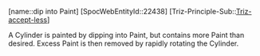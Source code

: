 ﻿---
type: TrizExample
aliases:
- dip into Paint
license: CC BY-SA 4.0
copyright: https://github.com/SpocWeb
IsDeleted: false
IsReadOnly: false
Confidential: public
tags: 
- Triz/Principle/Example
---
[name::dip into Paint]
[SpocWebEntityId::22438]
[Triz-Principle-Sub::[Triz-accept-less](tech/Triz/Sub/Triz-accept-less.md)]

A Cylinder is painted by dipping into Paint, but contains more Paint than desired. Excess Paint is then removed by rapidly rotating the Cylinder.